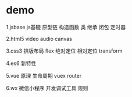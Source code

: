 # demo

1.jsbase  js基礎 原型链 构造函数 类  继承  闭包 定时器

2.html5  video audio canvas

3.css3 排版布局  flex 绝对定位  相对定位  transform

4.es6 新特性

5.vue  原理 生命周期 vuex  router

6.wx 微信小程序  开发调试工具  规则